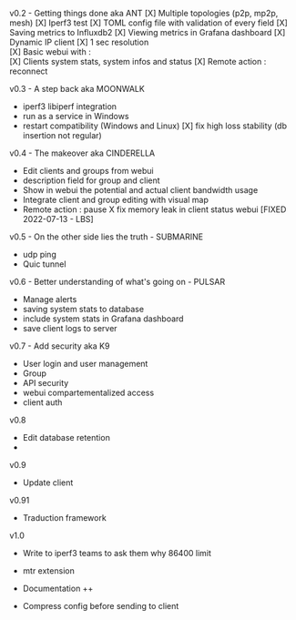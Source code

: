 v0.2 - Getting things done aka ANT
 [X] Multiple topologies (p2p, mp2p, mesh)
 [X] Iperf3 test
 [X] TOML config file with validation of every field
 [X] Saving metrics to Influxdb2
 [X] Viewing metrics in Grafana dashboard
 [X] Dynamic IP client
 [X] 1 sec resolution  
 [X] Basic webui with :  
    [X] Clients system stats, system infos and status
    [X] Remote action : reconnect


v0.3 - A step back aka MOONWALK
 - iperf3 libiperf integration
 - run as a service in Windows
 - restart compatibility (Windows and Linux)
 [X] fix high loss stability (db insertion not regular)


v0.4 - The makeover aka CINDERELLA
 - Edit clients and groups from webui
 - description field for group and client  
 - Show in webui the potential and actual client bandwidth usage  
 - Integrate client and group editing with visual map
 - Remote action : pause
 X fix memory leak in client status webui [FIXED 2022-07-13 - LBS]


v0.5 - On the other side lies the truth - SUBMARINE
 - udp ping
 - Quic tunnel
 
v0.6 - Better understanding of what's going on - PULSAR
 - Manage alerts
 - saving system stats to database
 - include system stats in Grafana dashboard
 - save client logs to server
 
v0.7 - Add security aka K9
 - User login and user management
 - Group  
 - API security
 - webui compartementalized access
 - client auth

v0.8
 - Edit database retention
 - 

v0.9
 - Update client

v0.91
 - Traduction framework

v1.0
 - Write to iperf3 teams to ask them why 86400 limit
 - mtr extension

- Documentation ++
- Compress config before sending to client








